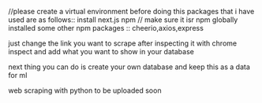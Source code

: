 //please create a virtual environment before doing this packages that i have used are as follows::
install next.js
npm // make sure it isr npm globally installed
some other npm packages ::
cheerio,axios,express

just change the link you want to scrape after inspecting it with chrome inspect
and add what you want to show in your database

next thing you can do is create your own database and keep this as a data for ml

web scraping with python to be uploaded soon